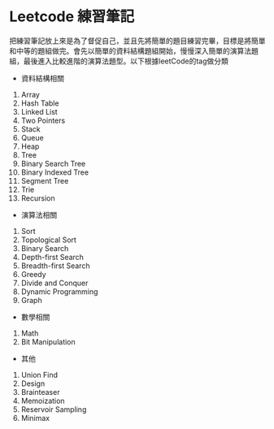 # Leetcode 練習筆記
把練習筆記放上來是為了督促自己，並且先將簡單的題目練習完畢，目標是將簡單和中等的題組做完。會先以簡單的資料結構題組開始，慢慢深入簡單的演算法題組，最後進入比較進階的演算法題型。以下根據leetCode的tag做分類  

  * 資料結構相關  
1. Array  
2. Hash Table  
3. Linked List  
4. Two Pointers  
5. Stack  
6. Queue  
7. Heap  
8. Tree  
9. Binary Search Tree  
10. Binary Indexed Tree  
11. Segment Tree  
12. Trie  
13. Recursion  
  * 演算法相關  
1. Sort  
2. Topological Sort  
3. Binary Search
4. Depth-first Search
5. Breadth-first Search
6. Greedy
7. Divide and Conquer
8. Dynamic Programming
9. Graph
  * 數學相關
1. Math
2. Bit Manipulation
  * 其他
1. Union Find
2. Design
3. Brainteaser
4. Memoization
5. Reservoir Sampling
6. Minimax
